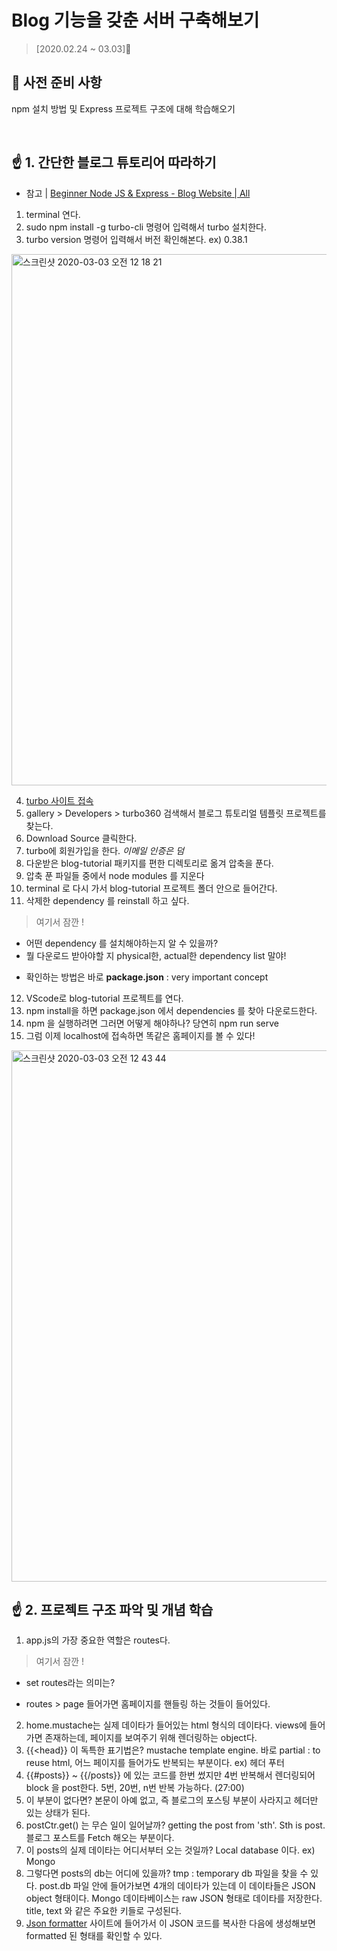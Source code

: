 # Blog 기능을 갖춘 서버 구축해보기
> [2020.02.24 ~ 03.03]🔌

## 📌 사전 준비 사항

npm 설치 방법 및 Express 프로젝트 구조에 대해 학습해오기 

<br/>

## ☝️ 1. **간단한 블로그 튜토리어 따라하기**
- 참고 | [Beginner Node JS & Express - Blog Website | All](https://www.youtube.com/watch?v=iONugkYM2rs)

1. terminal 연다.
2. sudo npm install -g turbo-cli 명령어 입력해서 turbo 설치한다.
3. turbo version 명령어 입력해서 버전 확인해본다. ex) 0.38.1

<img width="850" alt="스크린샷 2020-03-03 오전 12 18 21" src="https://user-images.githubusercontent.com/44978839/75696263-a5b07c00-5cee-11ea-8311-a77584f2ba0d.png">

4. [turbo 사이트 접속](https://www.turbo360.co/site/blog-tutorial-mv3m1d)
5. gallery > Developers > turbo360 검색해서 블로그 튜토리얼 템플릿 프로젝트를 찾는다.
6. Download Source 클릭한다.
7. turbo에 회원가입을 한다. *이메일 인증은 덤*
8. 다운받은 blog-tutorial 패키지를 편한 디렉토리로 옮겨 압축을 푼다.
9. 압축 푼 파일들 중에서 node modules 를 지운다
10. terminal 로 다시 가서 blog-tutorial 프로젝트 폴더 안으로 들어간다.
11. 삭제한 dependency 를 reinstall 하고 싶다.

> 여기서 잠깐 !
- 어떤 dependency 를 설치해야하는지 알 수 있을까?
- 뭘 다운로드 받아야할 지 physical한, actual한 dependency list 말야!
* 확인하는 방법은 바로 **package.json** : very important concept

12. VScode로 blog-tutorial 프로젝트를 연다.
13. npm install을 하면 package.json 에서 dependencies 를 찾아 다운로드한다.
14. npm 을 실행하려면 그러면 어떻게 해야하나? 당연히 npm run serve
15. 그럼 이제 localhost에 접속하면 똑같은 홈페이지를 볼 수 있다!

<img width="850" alt="스크린샷 2020-03-03 오전 12 43 44" src="https://user-images.githubusercontent.com/44978839/75696481-0049d800-5cef-11ea-8c9c-eacad6f547ac.png">

## ☝️ 2. **프로젝트 구조 파악 및 개념 학습**
1. app.js의 가장 중요한 역할은 routes다.
> 여기서 잠깐 !
- set routes라는 의미는?
* routes > page 들어가면 홈페이지를 핸들링 하는 것들이 들어있다.

2. home.mustache는 실제 데이타가 들어있는 html 형식의 데이타다. views에 들어가면 존재하는데, 페이지를 보여주기 위해 렌더링하는 object다.
3. {{<head}} 이 독특한 표기법은? mustache template engine. 바로 partial : to reuse html, 어느 페이지를 들어가도 반복되는 부분이다. ex) 헤더 푸터
4. {{#posts}} ~ {{/posts}} 에 있는 코드를 한번 썼지만 4번 반복해서 렌더링되어 block 을 post한다. 5번, 20번, n번 반복 가능하다. (27:00)
5. 이 부분이 없다면? 본문이 아예 없고, 즉 블로그의 포스팅 부분이 사라지고 헤더만 있는 상태가 된다.
6. postCtr.get() 는 무슨 일이 일어날까? getting the post from 'sth'. Sth is post. 블로그 포스트를 Fetch 해오는 부분이다.
7. 이 posts의 실제 데이타는 어디서부터 오는 것일까? Local database 이다. ex) Mongo
8. 그렇다면 posts의 db는 어디에 있을까? tmp : temporary db 파일을 찾을 수 있다. post.db 파일 안에 들어가보면 4개의 데이타가 있는데 이 데이타들은 JSON object 형태이다. Mongo 데이타베이스는 raw JSON 형태로 데이타를 저장한다. title, text 와 같은 주요한 키들로 구성된다.
9. [Json formatter](https://jsonformatter.curiousconcept.com) 사이트에 들어가서 이 JSON 코드를 복사한 다음에 생성해보면 formatted 된 형태를 확인할 수 있다.
